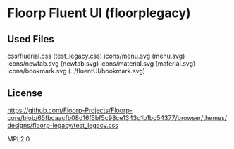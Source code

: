 # Floorp Fluent UI (floorplegacy)

## Used Files

css/fluerial.css (test_legacy.css)
icons/menu.svg (menu.svg)
icons/newtab.svg (newtab.svg)
icons/material.svg (material.svg)
icons/bookmark.svg (../fluentUI/bookmark.svg)

## License

https://github.com/Floorp-Projects/Floorp-core/blob/65fbcaacfb08d16f5bf5c98ce1343d1b1bc54377/browser/themes/designs/floorp-legacy/test_legacy.css

MPL2.0
